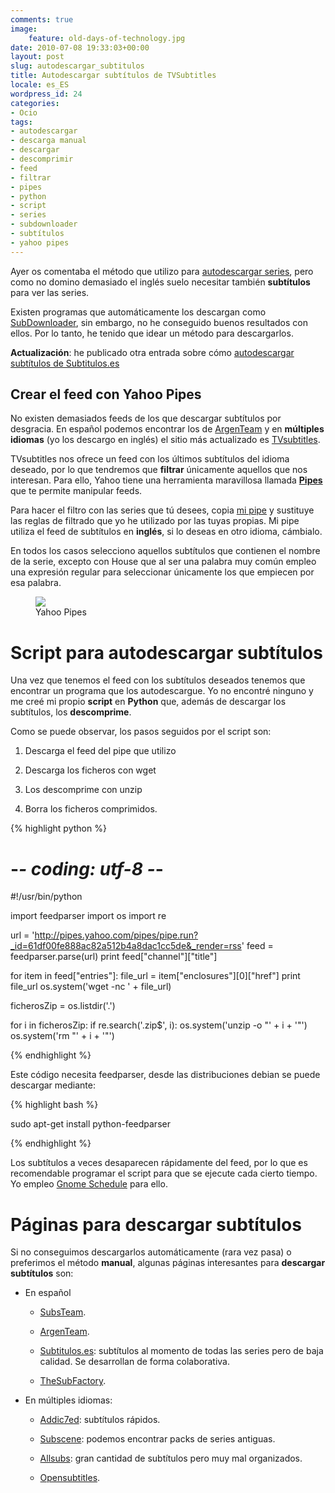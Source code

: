 ```yaml
---
comments: true
image:
    feature: old-days-of-technology.jpg
date: 2010-07-08 19:33:03+00:00
layout: post
slug: autodescargar_subtitulos
title: Autodescargar subtítulos de TVSubtitles
locale: es_ES
wordpress_id: 24
categories:
- Ocio
tags:
- autodescargar
- descarga manual
- descargar
- descomprimir
- feed
- filtrar
- pipes
- python
- script
- series
- subdownloader
- subtítulos
- yahoo pipes
---
```


Ayer os comentaba el método que utilizo para [autodescargar series](http://lopezpino.es/2010/07/07/autodescargar-series/), pero como no domino demasiado el inglés suelo necesitar también **subtítulos** para ver las series.

Existen programas que automáticamente los descargan como [SubDownloader](http://subdownloader.net/), sin embargo, no he conseguido buenos resultados con ellos. Por lo tanto, he tenido que idear un método para descargarlos.

**Actualización**: he publicado otra entrada sobre cómo [autodescargar subtítulos de Subtitulos.es](http://lopezpino.es/2010/10/02/autodescargar-subtitulos-de-subtitulos-es/)


## Crear el feed con Yahoo Pipes


No existen demasiados feeds de los que descargar subtítulos por desgracia. En español podemos encontrar los de [ArgenTeam](http://www.argenteam.net/) y en **múltiples idiomas** (yo los descargo en inglés) el sitio más actualizado es [TVsubtitles](http://www.tvsubtitles.net/showrss.php).

TVsubtitles nos ofrece un feed con los últimos subtítulos del idioma deseado, por lo que tendremos que **filtrar** únicamente aquellos que nos interesan. Para ello, Yahoo tiene una herramienta maravillosa llamada **[Pipes](http://pipes.yahoo.com/pipes/)** que te permite manipular feeds.

Para hacer el filtro con las series que tú desees, copia [mi pipe](http://pipes.yahoo.com/diogo/english_subtitles) y sustituye las reglas de filtrado que yo he utilizado por las tuyas propias. Mi pipe utiliza el feed de subtítulos en **inglés**, si lo deseas en otro idioma, cámbialo.

En todos los casos selecciono aquellos subtítulos que contienen el nombre de la serie, excepto con House que al ser una palabra muy común empleo una expresión regular para seleccionar únicamente los que empiecen por esa palabra.

<figure>
	<a href="http://jllopezpino.files.wordpress.com/2010/07/yahoo-pipes.png" alt="Yahoo Pipes">
		<img src="http://jllopezpino.files.wordpress.com/2010/07/yahoo-pipes.png">
	</a>
	<figcaption>Yahoo Pipes</figcaption>
</figure>



# Script para autodescargar subtítulos


Una vez que tenemos el feed con los subtítulos deseados tenemos que encontrar un programa que los autodescargue. Yo no encontré ninguno y me creé mi propio **script** en **Python** que, además de descargar los subtítulos, los **descomprime**.

Como se puede observar, los pasos seguidos por el script son:



	
  1. Descarga el feed del pipe que utilizo

	
  2. Descarga los ficheros con wget

	
  3. Los descomprime con unzip

	
  4. Borra los ficheros comprimidos.


{% highlight python %}

# -*- coding: utf-8 -*-
#!/usr/bin/python

import feedparser
import os
import re

url = 'http://pipes.yahoo.com/pipes/pipe.run?_id=61df00fe888ac82a512b4a8dac1cc5de&_render=rss'
feed = feedparser.parse(url)
print feed["channel"]["title"]

for item in feed["entries"]:
 file_url = item["enclosures"][0]["href"]
 print file_url
 os.system('wget -nc ' + file_url)

ficherosZip = os.listdir('.')

for i in ficherosZip:
 if re.search('\.zip$', i):
 os.system('unzip -o "' + i + '"')
 os.system('rm "' + i + '"')

{% endhighlight %}

Este código necesita feedparser, desde las distribuciones debian se puede descargar mediante:

{% highlight bash %}

sudo apt-get install python-feedparser

{% endhighlight %}

Los subtítulos a veces desaparecen rápidamente del feed, por lo que es recomendable programar el script para que se ejecute cada cierto tiempo. Yo empleo [Gnome Schedule](http://gnome-schedule.sourceforge.net/) para ello.


# Páginas para descargar subtítulos


Si no conseguimos descargarlos automáticamente (rara vez pasa) o preferimos el método **manual**, algunas páginas interesantes para **descargar subtítulos** son:



	
  * En español

	
    * [SubsTeam](http://subs-team.tv/).

	
    * [ArgenTeam](http://www.argenteam.net/).

	
    * [Subtitulos.es](http://www.subtitulos.es/): subtítulos al momento de todas las series pero de baja calidad. Se desarrollan de forma colaborativa.

	
    * [TheSubFactory](http://thesubfactory.net/foros/index.php).




	
  * En múltiples idiomas:

	
    * [Addic7ed](http://www.addic7ed.com): subtítulos rápidos.

	
    * [Subscene](http://subscene.com/): podemos encontrar packs de series antiguas.

	
    * [Allsubs](http://www.allsubs.org): gran cantidad de subtítulos pero muy mal organizados.

	
    * [Opensubtitles](http://www.opensubtitles.org).





